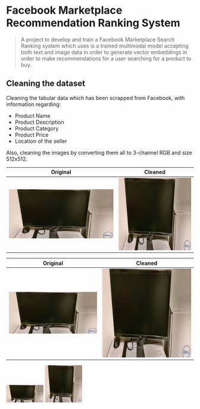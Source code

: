 # Facebook Marketplace Recommendation Ranking System

> A project to develop and train a Facebook Marketplace Search Ranking system which uses is a trained multimodal model accepting both text and image data in order to generate vector embeddings in order to make recommendations for a user searching for a product to buy.

## Cleaning the dataset

Cleaning the tabular data which has been scrapped from Facebook, with information regarding:
 - Product Name
 - Product Description
 - Product Category
 - Product Price
 - Location of the seller

 Also, cleaning the images by converting them all to 3-channel RGB and size 512x512.

**Original**                                              | **Cleaned**
----------------------------------------------------------|-------------------------------------------------------
![](./00a13f7d-b1ef-4754-8a99-3bebdf4604bb_original.jpg)  |![](./00a13f7d-b1ef-4754-8a99-3bebdf4604bb_cleaned.jpg)

**Original**                                              | **Cleaned**
----------------------------------------------------------|-------------------------------------------------------
<img src="./00a13f7d-b1ef-4754-8a99-3bebdf4604bb_original.jpg" width="400" />  |<img src="./00a13f7d-b1ef-4754-8a99-3bebdf4604bb_cleaned.jpg" width="400" />

 <p float="left">
  <img src="./00a13f7d-b1ef-4754-8a99-3bebdf4604bb_original.jpg" width="100" />
  <img src="./00a13f7d-b1ef-4754-8a99-3bebdf4604bb_cleaned.jpg" width="100" /> 
</p>
